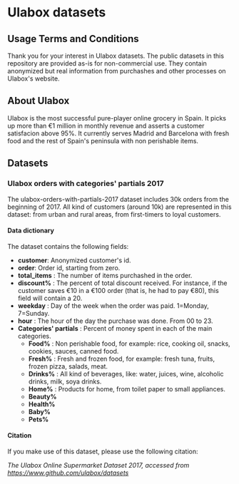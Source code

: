 # Ulabox datasets

## Usage Terms and Conditions
Thank you for your interest in Ulabox datasets.
The public datasets in this repository are provided as-is for non-commercial use.
They contain anonymized but real information from purchashes and other processes on Ulabox's website.

## About Ulabox
Ulabox is the most successful pure-player online grocery in Spain. It picks up more than €1 million in monthly revenue and asserts a customer satisfacion above 95%. It currently serves Madrid and Barcelona with fresh food and the rest of Spain's peninsula with non perishable items.

## Datasets
### Ulabox orders with categories' partials 2017
The ulabox-orders-with-partials-2017 dataset includes 30k orders from the beginning of 2017. All kind of customers (around 10k) are represented in this dataset: from urban and rural areas, from first-timers to loyal customers.

#### Data dictionary
The dataset contains the following fields:
* __customer__: Anonymized customer's id.
* __order__: Order id, starting from zero.
* __total_items__ : The number of items purchashed in the order.
* __discount%__ : The percent of total discount received. For instance, if the customer saves €10 in a €100 order (that is, he had to pay €80), this field will contain a 20.
* __weekday__ : Day of the week when the order was paid. 1=Monday, 7=Sunday.
* __hour__ : The hour of the day the purchase was done. From 00 to 23.
* __Categories' partials__ : Percent of money spent in each of the main categories.
  * __Food%__ : Non perishable food, for example: rice, cooking oil, snacks, cookies, sauces, canned food.
  * __Fresh%__ : Fresh and frozen food, for example: fresh tuna, fruits, frozen pizza, salads, meat.
  * __Drinks%__ : All kind of beverages, like: water, juices, wine, alcoholic drinks, milk, soya drinks.
  * __Home%__ : Products for home, from toilet paper to small appliances.
  * __Beauty%__
  * __Health%__
  * __Baby%__
  * __Pets%__

#### Citation
If you make use of this dataset, please use the following citation:

_The Ulabox Online Supermarket Dataset 2017, accessed from https://www.github.com/ulabox/datasets_


